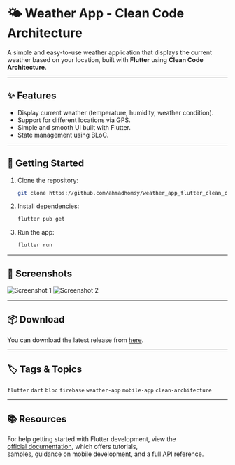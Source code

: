 # 🌤️ Weather App - Clean Code Architecture

A simple and easy-to-use weather application that displays the current weather based on your location, built with **Flutter** using **Clean Code Architecture**.

---

## ✨ Features
- Display current weather (temperature, humidity, weather condition).
- Support for different locations via GPS.
- Simple and smooth UI built with Flutter.
- State management using BLoC.

---

## 🚀 Getting Started

1. Clone the repository:
   ```bash
   git clone https://github.com/ahmadhomsy/weather_app_flutter_clean_code_architecture.git
   ```

2. Install dependencies:
   ```bash
   flutter pub get
   ```

3. Run the app:
   ```bash
   flutter run
   ```

---

## 📸 Screenshots
<!-- Replace with your screenshots -->
![Screenshot 1](https://i.postimg.cc/SQ8d50Wx/photo-2025-09-07-20-24-22.jpg)  ![Screenshot 2](https://i.postimg.cc/SN6ZX0sv/photo-2025-09-07-20-24-38.jpg)

---

## 📦 Download
You can download the latest release from [here](https://github.com/ahmadhomsy/weather_app_flutter_clean_code_architecture/releases).

---

## 🏷️ Tags & Topics
`flutter` `dart` `bloc` `firebase` `weather-app` `mobile-app` `clean-architecture`

---

## 📚 Resources
For help getting started with Flutter development, view the  
[official documentation](https://docs.flutter.dev/), which offers tutorials,  
samples, guidance on mobile development, and a full API reference.
